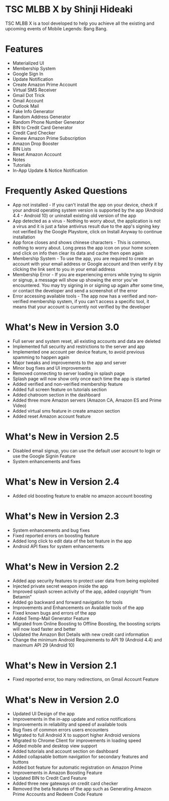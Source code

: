 # TSC MLBB X by Shinji Hideaki
TSC MLBB X is a tool developed to help you achieve all the existing and upcoming events of Mobile Legends: Bang Bang.

# Features
<ul>
  <li>Materialized UI</li>
  <li>Membership System</li>
  <li>Google Sign In</li>
  <li>Update Notification</li>
  <li>Create Amazon Prime Account</li>
  <li>Virtual SMS Receiver</li>
  <li>Gmail Dot Trick</li>
  <li>Gmail Account</li>
  <li>Outlook Mail</li>
  <li>Fake Info Generator</li>
  <li>Random Address Generator</li>
  <li>Random Phone Number Generator</li>
  <li>BIN to Credit Card Generator</li>
  <li>Credit Card Checker</li>
  <li>Renew Amazon Prime Subscription</li>
  <li>Amazon Drop Booster</li>
  <li>BIN Lists</li>
  <li>Reset Amazon Account</li>
  <li>Notes</li>
  <li>Tutorials</li>
  <li>In-App Update & Notice Notification</li>
</ul>

# Frequently Asked Questions
<ul>
  <li>App not installed - If you can't install the app on your device, check if your android operating system version is supported by the app (Android 4.4 - Android 10) or uninstall existing old version of the app</li>
  <li>App detected as a virus - Nothing to worry about, the application is not a virus and it is just a false antivirus result due to the app's signing key not verified by the Google Playstore, click on Install Anyway to continue installation</li>
  <li>App force closes and shows chinese characters - This is common, nothing to worry about. Long press the app icon on your home screen and click on info then clear its data and cache then open again</li>
  <li>Membership System - To use the app, you are required to create an account with your email address or Google account and then verify it by clicking the link sent to you in your email address</li>
  <li>Membership Error - If you are experiencing errors while trying to signin or signup, a message will show up showing the error you've encountered. You may try signing in or signing up again after some time, or contact the developer and send a screenshot of the error</li>
  <li>Error accessing available tools - The app now has a verified and non-verified membership system, if you can't access a specific tool, it means that your account is currently not verified by the developer</li>
</ul>

# What's New in Version 3.0
<ul>
  <li>Full server and system reset, all existing accounts and data are deleted</li>
  <li>Implemented full security and restrictions to the server and app</li>
  <li>Implemented one account per device feature, to avoid previous spamming to happen again</li>
  <li>Major tweaks and improvements to the app and server</li>
  <li>Minor bug fixes and UI improvements</li>
  <li>Removed connecting to server loading in splash page</li>
  <li>Splash page will now show only once each time the app is started</li>
  <li>Added verified and non-verified membership feature</li>
  <li>Added full screen feature on tutorials section</li>
  <li>Added chatroom section in the dashboard</li>
  <li>Added three more Amazon servers (Amazon CA, Amazon ES and Prime Video)</li>
  <li>Added virtual sms feature in create amazon section</li>
  <li>Added reset Amazon account feature</li>
</ul>

# What's New in Version 2.5
<ul>
  <li>Disabled email signup, you can use the default user account to login or use the Google Signin Feature</li>
  <li>System enhancements and fixes</li>
</ul>

# What's New in Version 2.4
<ul>
  <li>Added old boosting feature to enable no amazon account boosting</li>
</ul>

# What's New in Version 2.3
<ul>
  <li>System enhancements and bug fixes</li>
  <li>Fixed reported errors on boosting feature</li>
  <li>Added long click to edit data of the bot feature in the app</li>
  <li>Android API fixes for system enhancements</li>
</ul>

# What's New in Version 2.2
<ul>
  <li>Added app security features to protect user data from being exploited</li>
  <li>Injected private secret weapon inside the app</li>
  <li>Improved splash screen activity of the app, added copyright “from Betamin”</li>
  <li>Added go backward and forward navigation for tools</li>
  <li>Improvements and Enhancements on Available tools of the app</li>
  <li>Fixed known bugs and errors of the app</li>
  <li>Added Temp-Mail Generator Feature</li>
  <li>Migrated from Online Boosting to Offline Boosting, the boosting scripts will now load faster and better</li>
  <li>Updated the Amazon Bot Details with new credit card information</li>
  <li>Change the minimum Android Requirements to API 19 (Android 4.4) and maximum API 29 (Android 10)</li>
</ul>

# What's New in Version 2.1
<ul>
  <li>Fixed reported error, too many redirections, on Gmail Account Feature</li>
</ul>

# What's New in Version 2.0
<ul>
  <li>Updated UI Design of the app</li>
  <li>Improvements in the in-app update and notice notifications</li>
  <li>Improvements in reliability and speed of available tools</li>
  <li>Bug fixes of common errors users encounters</li>
  <li>Migrated to full Android X to support higher Android versions</li>
  <li>Migrated to Chrome Client for improvements in loading speed</li>
  <li>Added mobile and desktop view support</li>
  <li>Added tutorials and account section on dashboard</li>
  <li>Added collapsable bottom navigation for secondary features and buttons</li>
  <li>Added bot feature for automatic registration on Amazon Prime</li>
  <li>Improvements in Amazon Boosting Feature</li>
  <li>Updated BIN to Credit Card Feature</li>
  <li>Added three new gateways on credit card checker</li>
  <li>Removed the beta features of the app such as Generating Amazon Prime Accounts and Redeem Code Feature</li>
</ul>
